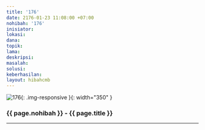 ```yaml
---
title: '176'
date: 2176-01-23 11:08:00 +07:00
nohibah: '176'
inisiator: 
lokasi: 
dana: 
topik: 
lama: 
deskripsi: 
masalah: 
solusi: 
keberhasilan: 
layout: hibahcmb
---
```


![176](/static/img/hibahcmb/176.png){: .img-responsive }{: width="350" }

### {{ page.nohibah }} - {{ page.title }}

---
